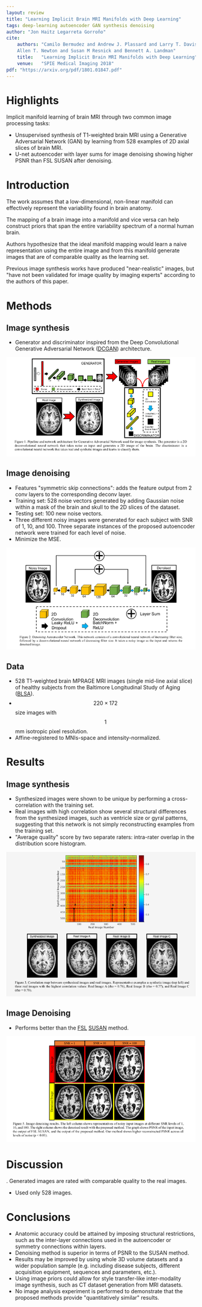 ```yaml
---
layout: review
title: "Learning Implicit Brain MRI Manifolds with Deep Learning"
tags: deep-learning autoencoder GAN synthesis denoising
author: "Jon Haitz Legarreta Gorroño"
cite:
    authors: "Camilo Bermudez and Andrew J. Plassard and Larry T. Davis and
    Allen T. Newton and Susan M Resnick and Bennett A. Landman"
    title:   "Learning Implicit Brain MRI Manifolds with Deep Learning"
    venue:   "SPIE Medical Imaging 2018"
pdf: "https://arxiv.org/pdf/1801.01847.pdf"
---
```



# Highlights
Implicit manifold learning of brain MRI through two common image processing
tasks:
- Unsupervised synthesis of T1-weighted brain MRI using a Generative
Adversarial Network (GAN) by learning from 528 examples of 2D axial slices
of brain MRI.
- U-net autoencoder with layer sums for image denoising showing higher PSNR
than FSL SUSAN after denoising.


# Introduction

The work assumes that a low-dimensional, non-linear manifold can effectively
represent the variability found in brain anatomy.

The mapping of a brain image into a manifold and vice versa can help construct
priors that span the entire variability spectrum of a normal human brain.

Authors hypothesize that the ideal manifold mapping would learn a naive
representation using the entire image and from this manifold generate images
that are of comparable quality as the learning set.

Previous image synthesis works have produced "near-realistic" images, but
"have not been validated for image quality by imaging experts" according to
the authors of this paper.


# Methods

 ## Image synthesis
- Generator and discriminator inspired from the Deep Convolutional Generative
Adversarial Network ([DCGAN](https://arxiv.org/pdf/1511.06434.pdf))
architecture.

![](/deep-learning/images/LearningImplicitBrainMRIManifolds/Architecture.png)

 ## Image denoising
- Features "symmetric skip connections": adds the feature output from 2 conv
layers to the corresponding deconv layer.
- Training set: 528 noise vectors generated by adding Gaussian noise within a
mask of the brain and skull to the 2D slices of the dataset.
- Testing set: 100 new noise vectors.
- Three different noisy images were generated for each subject with SNR of 1,
10, and 100. Three separate instances of the proposed autoencoder network were
trained for each level of noise.
- Minimize the MSE.

![](/deep-learning/images/LearningImplicitBrainMRIManifolds/DenoisingAutoencoderNetwork.png)

## Data
- 528 T1-weighted brain MPRAGE MRI images (single mid-line axial slice) of
healthy subjects from the Baltimore Longitudinal Study of Aging
([BLSA](https://www.blsa.nih.gov/)).
- $$220 \times 172$$ size images with $$1$$ mm isotropic pixel resolution.
- Affine-registered to MNIs-space and intensity-normalized.


# Results

## Image synthesis
- Synthesized images were shown to be unique by performing a cross-correlation
with the training set.
- Real images with high correlation show several structural differences from
the synthesized images, such as ventricle size or gyral patterns, suggesting
that this network is not simply reconstructing examples from the training set.
- "Average quality" score by two separate raters: intra-rater overlap in the
distribution score histogram.

![](/deep-learning/images/LearningImplicitBrainMRIManifolds/SynthesisResults.png)

## Image Denoising
- Performs better than the [FSL](https://fsl.fmrib.ox.ac.uk/fsl/fslwiki) [SUSAN](https://fsl.fmrib.ox.ac.uk/fsl/fslwiki/SUSAN) method.

![](/deep-learning/images/LearningImplicitBrainMRIManifolds/DenoisingResults.png)


# Discussion
. Generated images are rated with comparable quality to the real images.
- Used only 528 images.


# Conclusions
- Anatomic accuracy could be attained by imposing structural restrictions, such
as the inter-layer connections used in the autoencoder or symmetry connections
within layers.
- Denoising method is superior in terms of PSNR to the SUSAN method.
- Results may be improved by using whole 3D volume datasets and a wider
population sample (e.g. including disease subjects, different acquisition
equipment, sequences and parameters, etc.).
- Using image priors could allow for style transfer-like inter-modality image
synthesis, such as CT dataset generation from MRI datasets.
- No image analysis experiment is performed to demonstrate that the proposed
methods provide "quantitatively similar" results.
